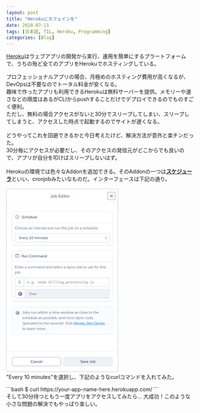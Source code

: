 ```yaml
---
layout: post
title: "Herokuにカフェインを"
date: 2020-07-11
tags: [日本語, TIL, Heroku, Programming]
categories: [Blog]
---
```


<div lang="ja">
    <a href="https://jp.heroku.com/home/">Heroku</a>はウェブアプリの開発から実行、運用を簡単にするプラートフォームで、うちの殆ど全てのアプリをHerokuでホスティングしている。
    <!-- Necessary to ensure vertical space above Read More link -->
    <div style="margin-bottom: 15px"></div>
    <!-- more -->
    プロフェッショナルアプリの場合、月極めのホスティング費用が高くなるが、DevOpsは不要なのでトータル料金が安くなる。<br>
    趣味で作ったアプリも利用できるHerokuは無料サーバーを提供。メモリーや速さなどの限度はあるがCLIからpushすることだけでデプロイできるのでものすごく便利。<br>
    ただし、無料の場合アクセスがないと30分でスリープしてしまい、スリープしてしまうと、アクセスした時点で起動するのでサイトが遅くなる。<br>
    <br>
    どうやってこれを回避できるかと今日考えたけど、解決方法が意外と楽チンだった。<br>
    30分毎にアクセスが必要だし、そのアクセスの発信元がどこからでも良いので、アプリが自分を叩けばスリープしないはず。<br>
    <br>
    Herokuの環境では色々なAddonを追加できる。そのAddonの一つは<a href="https://elements.heroku.com/addons/scheduler"><span style="font-weight: 600">スケジューラ</span></a>といい、cronjobみたいなものだ。インターフェースは下記の通り。
</div>
<br>
<img src="/images/heroku_scheduler.png" loading="lazy" alt="Job editor for Heroku Scheduler Addon" width="300px" style="margin: 0 auto;">
<br>
<div lang="ja">
    "Every 10 minutes"を選択し、下記のようなcurlコマンドを入れてみた。
</div>
<div style="margin-bottom: 15px"></div>
```bash
$ curl https://your-app-name-here.herokuapp.com/
```
<div lang="ja">
    そして30分待つともう一度アプリをアクセスしてみたら… 大成功！このような小さな問題の解決でもやっぱり楽しい。
</div>



